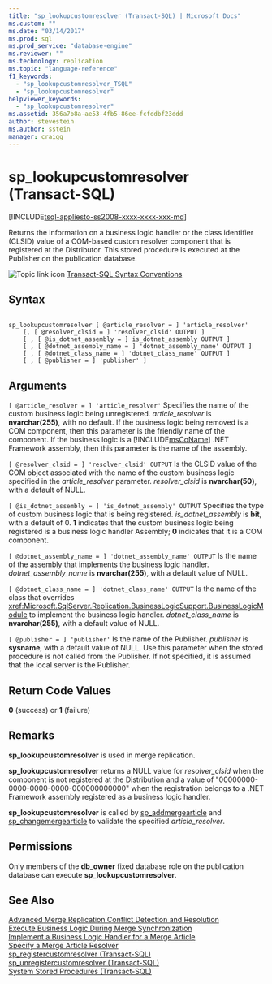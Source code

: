 ```yaml
---
title: "sp_lookupcustomresolver (Transact-SQL) | Microsoft Docs"
ms.custom: ""
ms.date: "03/14/2017"
ms.prod: sql
ms.prod_service: "database-engine"
ms.reviewer: ""
ms.technology: replication
ms.topic: "language-reference"
f1_keywords: 
  - "sp_lookupcustomresolver_TSQL"
  - "sp_lookupcustomresolver"
helpviewer_keywords: 
  - "sp_lookupcustomresolver"
ms.assetid: 356a7b8a-ae53-4fb5-86ee-fcfddbf23ddd
author: stevestein
ms.author: sstein
manager: craigg
---
```

# sp_lookupcustomresolver (Transact-SQL)
[!INCLUDE[tsql-appliesto-ss2008-xxxx-xxxx-xxx-md](../../includes/tsql-appliesto-ss2008-xxxx-xxxx-xxx-md.md)]

  Returns the information on a business logic handler or the class identifier (CLSID) value of a COM-based custom resolver component that is registered at the Distributor. This stored procedure is executed at the Publisher on the publication database.  
  
 ![Topic link icon](../../database-engine/configure-windows/media/topic-link.gif "Topic link icon") [Transact-SQL Syntax Conventions](../../t-sql/language-elements/transact-sql-syntax-conventions-transact-sql.md)  
  
## Syntax  
  
```  
  
sp_lookupcustomresolver [ @article_resolver = ] 'article_resolver'   
    [, [ @resolver_clsid = ] 'resolver_clsid' OUTPUT ]  
    [ , [ @is_dotnet_assembly = ] is_dotnet_assembly OUTPUT ]  
    [ , [ @dotnet_assembly_name = ] 'dotnet_assembly_name' OUTPUT ]  
    [ , [ @dotnet_class_name = ] 'dotnet_class_name' OUTPUT ]  
    [ , [ @publisher = ] 'publisher' ]  
```  
  
## Arguments  
`[ @article_resolver = ] 'article_resolver'`
 Specifies the name of the custom business logic being unregistered. *article_resolver* is **nvarchar(255)**, with no default. If the business logic being removed is a COM component, then this parameter is the friendly name of the component. If the business logic is a [!INCLUDE[msCoName](../../includes/msconame-md.md)] .NET Framework assembly, then this parameter is the name of the assembly.  
  
`[ @resolver_clsid = ] 'resolver_clsid' OUTPUT`
 Is the CLSID value of the COM object associated with the name of the custom business logic specified in the *article_resolver* parameter. *resolver_clsid* is **nvarchar(50)**, with a default of NULL.  
  
`[ @is_dotnet_assembly = ] 'is_dotnet_assembly' OUTPUT`
 Specifies the type of custom business logic that is being registered. *is_dotnet_assembly* is **bit**, with a default of 0. **1** indicates that the custom business logic being registered is a business logic handler Assembly; **0** indicates that it is a COM component.  
  
`[ @dotnet_assembly_name = ] 'dotnet_assembly_name' OUTPUT`
 Is the name of the assembly that implements the business logic handler. *dotnet_assembly_name* is **nvarchar(255)**, with a default value of NULL.  
  
`[ @dotnet_class_name = ] 'dotnet_class_name' OUTPUT`
 Is the name of the class that overrides <xref:Microsoft.SqlServer.Replication.BusinessLogicSupport.BusinessLogicModule> to implement the business logic handler. *dotnet_class_name* is **nvarchar(255)**, with a default value of NULL.  
  
`[ @publisher = ] 'publisher'`
 Is the name of the Publisher. *publisher* is **sysname**, with a default value of NULL. Use this parameter when the stored procedure is not called from the Publisher. If not specified, it is assumed that the local server is the Publisher.  
  
## Return Code Values  
 **0** (success) or **1** (failure)  
  
## Remarks  
 **sp_lookupcustomresolver** is used in merge replication.  
  
 **sp_lookupcustomresolver** returns a NULL value for *resolver_clsid* when the component is not registered at the Distribution and a value of "00000000-0000-0000-0000-000000000000" when the registration belongs to a .NET Framework assembly registered as a business logic handler.  
  
 **sp_lookupcustomresolver** is called by [sp_addmergearticle](../../relational-databases/system-stored-procedures/sp-addmergearticle-transact-sql.md) and [sp_changemergearticle](../../relational-databases/system-stored-procedures/sp-changemergearticle-transact-sql.md) to validate the specified *article_resolver*.  
  
## Permissions  
 Only members of the **db_owner** fixed database role on the publication database can execute **sp_lookupcustomresolver**.  
  
## See Also  
 [Advanced Merge Replication Conflict Detection and Resolution](../../relational-databases/replication/merge/advanced-merge-replication-conflict-detection-and-resolution.md)   
 [Execute Business Logic During Merge Synchronization](../../relational-databases/replication/merge/execute-business-logic-during-merge-synchronization.md)   
 [Implement a Business Logic Handler for a Merge Article](../../relational-databases/replication/implement-a-business-logic-handler-for-a-merge-article.md)   
 [Specify a Merge Article Resolver](../../relational-databases/replication/publish/specify-a-merge-article-resolver.md)   
 [sp_registercustomresolver &#40;Transact-SQL&#41;](../../relational-databases/system-stored-procedures/sp-registercustomresolver-transact-sql.md)   
 [sp_unregistercustomresolver &#40;Transact-SQL&#41;](../../relational-databases/system-stored-procedures/sp-unregistercustomresolver-transact-sql.md)   
 [System Stored Procedures &#40;Transact-SQL&#41;](../../relational-databases/system-stored-procedures/system-stored-procedures-transact-sql.md)  
  
  
